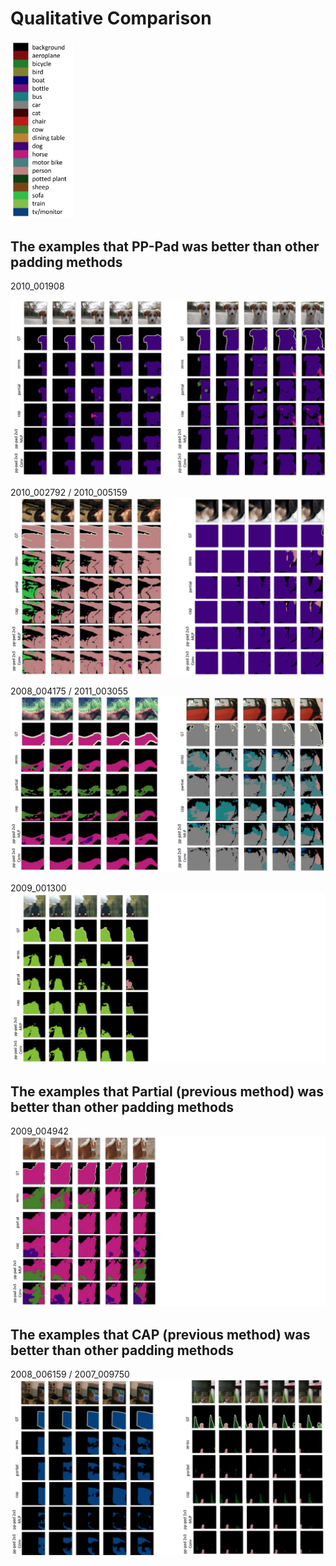 # Qualitative Comparison

<img src="PASCAL_VOC_colorbar.png" width="100">

[](
    ![PASCAL_VOC_colorbar](PASCAL_VOC_colorbar.png)
)

## The examples that PP-Pad was better than other padding methods

2010_001908

![Results_2010_001908](Results_2010_001908.png)

2010_002792 / 2010_005159
![Results_2010_002792and2010_005159](Results_2010_002792and2010_005159.png)

2008_004175 / 2011_003055
![Results_2008_004175and2011_003055](Results_2008_004175and2011_003055.png)

2009_001300
![Results_2009_001300](Results_2009_001300.png)


## The examples that Partial (previous method) was better than other padding methods

2009_004942
![Results_2009_004942](Results_2009_004942.png)

## The examples that CAP (previous method) was better than other padding methods

2008_006159 / 2007_009750
![Results_2008_006159and2007_009750](Results_2008_006159and2007_009750.png)
